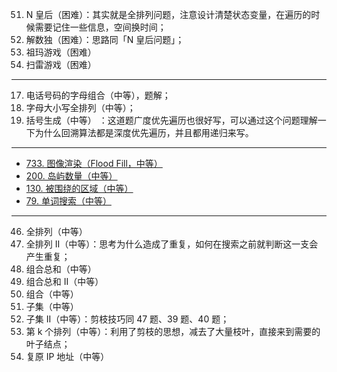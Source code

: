51. N 皇后（困难）：其实就是全排列问题，注意设计清楚状态变量，在遍历的时候需要记住一些信息，空间换时间；
37. 解数独（困难）：思路同「N 皇后问题」；
488. 祖玛游戏（困难）
529. 扫雷游戏（困难）



*****

17. 电话号码的字母组合（中等），题解；
784. 字母大小写全排列（中等）；
22. 括号生成（中等） ：这道题广度优先遍历也很好写，可以通过这个问题理解一下为什么回溯算法都是深度优先遍历，并且都用递归来写。



*******

- [733. 图像渲染（Flood Fill，中等）](https://leetcode-cn.com/problems/flood-fill/)
- [200. 岛屿数量（中等）](https://leetcode-cn.com/problems/number-of-islands/)
- [130. 被围绕的区域（中等）](https://leetcode-cn.com/problems/surrounded-regions/)
- [79. 单词搜索（中等）](https://leetcode-cn.com/problems/word-search/)

******

46. 全排列（中等）
47. 全排列 II（中等）：思考为什么造成了重复，如何在搜索之前就判断这一支会产生重复；
39. 组合总和（中等）
40. 组合总和 II（中等）
77. 组合（中等）
78. 子集（中等）
90. 子集 II（中等）：剪枝技巧同 47 题、39 题、40 题；
60. 第 k 个排列（中等）：利用了剪枝的思想，减去了大量枝叶，直接来到需要的叶子结点；
93. 复原 IP 地址（中等）

